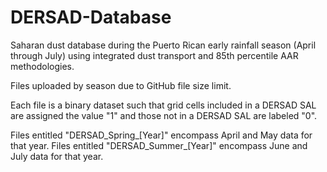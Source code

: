 # DERSAD-Database
Saharan dust database during the Puerto Rican early rainfall season (April through July) using integrated dust transport and 85th percentile AAR methodologies.

Files uploaded by season due to GitHub file size limit.

Each file is a binary dataset such that grid cells included in a DERSAD SAL are assigned the value "1" and those not in a DERSAD SAL are labeled "0".

Files entitled "DERSAD_Spring_[Year]" encompass April and May data for that year.
Files entitled "DERSAD_Summer_[Year]" encompass June and July data for that year.
